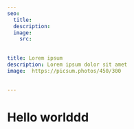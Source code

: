 ```yaml
---
seo:
  title: 
  description: 
  image:
    src: 
    
    
title: Lorem ipsum
description: Lorem ipsum dolor sit amet
image:  https://picsum.photos/450/300

  
---
```


# Hello worlddd
